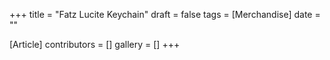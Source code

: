+++
title = "Fatz Lucite Keychain"
draft = false
tags = [Merchandise]
date = ""

[Article]
contributors = []
gallery = []
+++